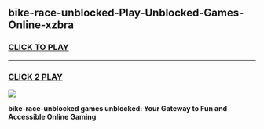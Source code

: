 
## bike-race-unblocked-Play-Unblocked-Games-Online-xzbra
<h3>
<a href="https://premium76.site?title=bike-race-unblocked&ref=25A">CLICK TO PLAY</a></h3>
<hr>

<h3>
<a href="https://premium76.site?title=bike-race-unblocked&ref=25A">CLICK 2 PLAY</a>
  
</h3>

<a href="https://premium76.site?title=bike-race-unblocked&ref=25A"><img src="https://clearcache.store/games.png"></a>


**bike-race-unblocked games unblocked: Your Gateway to Fun and Accessible Online Gaming**
